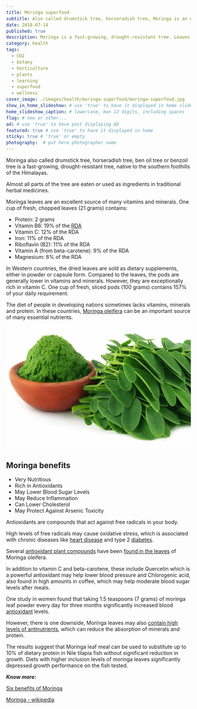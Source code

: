 ```yaml
---
title: Moringa superfood
subtitle: Also called drumstick tree, horseradish tree, Moringa is an excellent source of vitamins, antioxidants and minerals.
date: 2018-07-14
published: true
description: Moringa is a fast-growing, drought-resistant tree. Leaves, rich in vitamins and minerals, are used in herbal medicines. It can be used to substitute protein. # max 160 digits cos dunno how to trim it, yet......
category: health
tags:
  - CO2
  - botany
  - horticulture
  - plants
  - learning
  - superfood
  - wellness
cover_image: ./images/health/moringa-superfood/moringa-superfood.jpg
show_in_home_slideshow: # use 'true' to have it displayed in home slideshow
home_slideshow_caption: # lowercase, max 12 digits, including spaces
flag: # new or other...
ad: # use 'true' to have post displaying AD
featured: true # use 'true' to have it displayed in home
sticky: true # 'true' or empty
photography:  # put here photographer name
---
```


Moringa also called drumstick tree, horseradish tree, ben oil tree or benzoil tree is a fast-growing, drought-resistant tree, native to the southern foothills of the Himalayas.

Almost all parts of the tree are eaten or used as ingredients in traditional herbal medicines.

Moringa leaves are an excellent source of many vitamins and minerals. One cup of fresh, chopped leaves (21 grams) contains:

- Protein: 2 grams
- Vitamin B6: 19% of the [RDA](https://en.wikipedia.org/wiki/Dietary_Reference_Intake)
- Vitamin C: 12% of the RDA
- Iron: 11% of the RDA
- Riboflavin (B2): 11% of the RDA
- Vitamin A (from beta-carotene): 9% of the RDA
- Magnesium: 8% of the RDA

In Western countries, the dried leaves are sold as dietary supplements, either in powder or capsule form. Compared to the leaves, the pods are generally lower in vitamins and minerals. However, they are exceptionally rich in vitamin C. One cup of fresh, sliced pods (100 grams) contains 157% of your daily requirement.

The diet of people in developing nations sometimes lacks vitamins, minerals and protein. In these countries, [Moringa oleifera](https://en.wikipedia.org/wiki/Moringa_oleifera) can be an important source of many essential nutrients.


![Moringa is available in powder and is consumed raw added to salads and shakes](./images/health/moringa-superfood/moringa-superfood-02.jpg)

## Moringa benefits

- Very Nutritious
- Rich in Antioxidants
- May Lower Blood Sugar Levels
- May Reduce Inflammation
- Can Lower Cholesterol
- May Protect Against Arsenic Toxicity


Antioxidants are compounds that act against free radicals in your body.

High levels of free radicals may cause oxidative stress, which is associated with chronic diseases like [heart disease](https://www.ncbi.nlm.nih.gov/pubmed/21228777) and type 2 [diabetes](https://www.ncbi.nlm.nih.gov/pubmed/17184181).

Several [antioxidant plant compounds](https://www.ncbi.nlm.nih.gov/pubmed/18249514) have been [found in the leaves](https://www.ncbi.nlm.nih.gov/pubmed/19904611) of Moringa oleifera.

In addition to vitamin C and beta-carotene, these include Quercetin which is a powerful antioxidant may help lower blood pressure and Chlorogenic acid, also found in high amounts in coffee, which may help moderate blood sugar levels after meals.

One study in women found that taking 1.5 teaspoons (7 grams) of moringa leaf powder every day for three months significantly increased blood [antioxidant](https://link.springer.com/article/10.1007%2Fs13197-012-0859-9) levels.

However, there is one downside, Moringa leaves may also [contain high levels of antinutrients](https://www.sciencedirect.com/science/article/abs/pii/S0044848602004970), which can reduce the absorption of minerals and protein.

The results suggest that Moringa leaf meal can be used to substitute up to 10% of dietary protein in Nile tilapia fish without significant reduction in growth. Diets with higher inclusion levels of moringa leaves significantly depressed growth performance on the fish tested.

**_Know more:_**

[Six benefits of Moringa](https://www.healthline.com/nutrition/6-benefits-of-moringa-oleifera)

[Moringa - wikipedia](https://en.wikipedia.org/wiki/Moringa_oleifera)
